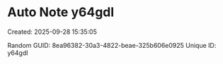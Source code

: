 ﻿# Auto Note y64gdl
Created: 2025-09-28 15:35:05

Random GUID: 8ea96382-30a3-4822-beae-325b606e0925
Unique ID: y64gdl
